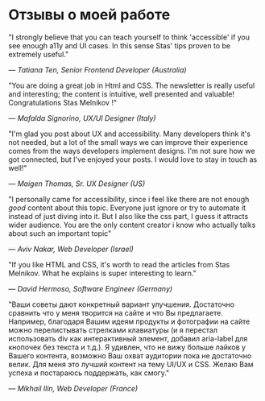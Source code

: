 # Отзывы о моей работе

"I strongly believe that you can teach yourself to think 'accessible' if you see enough a11y and UI cases. In this sense Stas' tips proven to be extremely useful."

—  *Tatiana Ten, Senior Frontend Developer (Australia)*

"You are doing a great job in Html and CSS. The newsletter is really useful and interesting; the content is intuitive, well presented and valuable! Congratulations Stas Melnikov !"

—  *Mafalda Signorino, UX/UI Designer (Italy)*

"I'm glad you post about UX and accessibility. Many developers think it's not needed, but a lot of the small ways we can improve their experience comes from the ways developers implement designs.
I'm not sure how we got connected, but I've enjoyed your posts. I would love to stay in touch as well!" 

— *Maigen Thomas, Sr. UX Designer (US)*

 "I personally came for accessibility, since i feel like there are not enough *good* content about this topic. Everyone just ignore or try to automate it instead of just diving into it. 
But I also like the css part, I guess it attracts wider audience. You are the only content creator i know who actually talks about such an important topic" 

— *Aviv Nakar, Web Developer (Israel)*

 "If you like HTML and CSS, it's worth to read the articles from Stas Melnikov. What he explains is super interesting to learn." 

— *David Hermoso, Software Engineer (Germany)*

"Ваши советы дают конкретный вариант улучшения. Достаточно сравнить что у меня творится на сайте и что Вы предлагаете. Например, благодаря Вашим идеям продукты и фотографии на сайте можно перелистывать стрелками клавиатуры (и я перестал использовать div как интерактивный элемент, добавил aria-label для кнопочек без текста и т.д.). Я удивлен, что не вижу больше лайков у Вашего контента, возможно Ваш охват аудитории пока не достаточно велик. Для меня это лучший контент на тему UI/UX и CSS. Желаю Вам успеха и постараюсь поддержать, как смогу."

— *Mikhail Ilin, Web Developer (France)*
